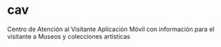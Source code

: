 cav
===

Centro de Atención al Visitante
Aplicación Móvil con información para el visitante a Museos y colecciones artísticas
